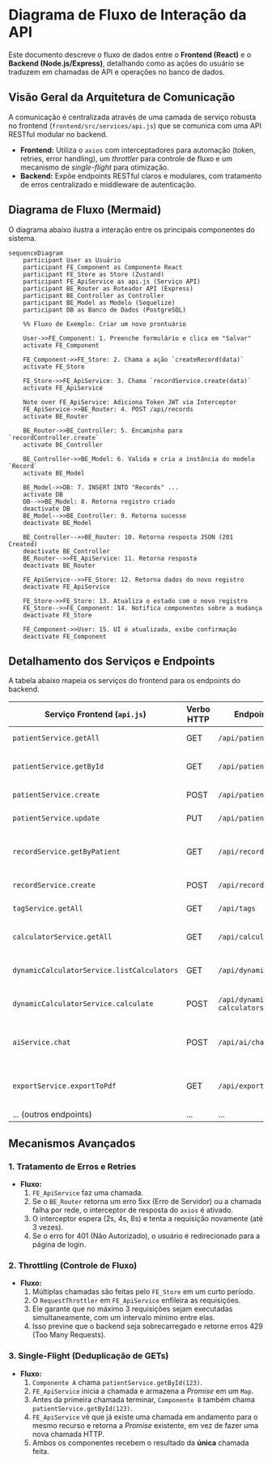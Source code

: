 # Diagrama de Fluxo de Interação da API

Este documento descreve o fluxo de dados entre o **Frontend (React)** e o **Backend (Node.js/Express)**, detalhando como as ações do usuário se traduzem em chamadas de API e operações no banco de dados.

## Visão Geral da Arquitetura de Comunicação

A comunicação é centralizada através de uma camada de serviço robusta no frontend (`frontend/src/services/api.js`) que se comunica com uma API RESTful modular no backend.

- **Frontend:** Utiliza o `axios` com interceptadores para automação (token, retries, error handling), um *throttler* para controle de fluxo e um mecanismo de *single-flight* para otimização.
- **Backend:** Expõe endpoints RESTful claros e modulares, com tratamento de erros centralizado e middleware de autenticação.

## Diagrama de Fluxo (Mermaid)

O diagrama abaixo ilustra a interação entre os principais componentes do sistema.

```mermaid
sequenceDiagram
    participant User as Usuário
    participant FE_Component as Componente React
    participant FE_Store as Store (Zustand)
    participant FE_ApiService as api.js (Serviço API)
    participant BE_Router as Roteador API (Express)
    participant BE_Controller as Controller
    participant BE_Model as Modelo (Sequelize)
    participant DB as Banco de Dados (PostgreSQL)

    %% Fluxo de Exemplo: Criar um novo prontuário

    User->>FE_Component: 1. Preenche formulário e clica em "Salvar"
    activate FE_Component

    FE_Component->>FE_Store: 2. Chama a ação `createRecord(data)`
    activate FE_Store

    FE_Store->>FE_ApiService: 3. Chama `recordService.create(data)`
    activate FE_ApiService

    Note over FE_ApiService: Adiciona Token JWT via Interceptor
    FE_ApiService->>BE_Router: 4. POST /api/records
    activate BE_Router

    BE_Router->>BE_Controller: 5. Encaminha para `recordController.create`
    activate BE_Controller

    BE_Controller->>BE_Model: 6. Valida e cria a instância do modelo `Record`
    activate BE_Model

    BE_Model->>DB: 7. INSERT INTO "Records" ...
    activate DB
    DB-->>BE_Model: 8. Retorna registro criado
    deactivate DB
    BE_Model-->>BE_Controller: 9. Retorna sucesso
    deactivate BE_Model

    BE_Controller-->>BE_Router: 10. Retorna resposta JSON (201 Created)
    deactivate BE_Controller
    BE_Router-->>FE_ApiService: 11. Retorna resposta
    deactivate BE_Router

    FE_ApiService-->>FE_Store: 12. Retorna dados do novo registro
    deactivate FE_ApiService

    FE_Store->>FE_Store: 13. Atualiza o estado com o novo registro
    FE_Store-->>FE_Component: 14. Notifica componentes sobre a mudança
    deactivate FE_Store

    FE_Component->>User: 15. UI é atualizada, exibe confirmação
    deactivate FE_Component

```

## Detalhamento dos Serviços e Endpoints

A tabela abaixo mapeia os serviços do frontend para os endpoints do backend.

| Serviço Frontend (`api.js`) | Verbo HTTP | Endpoint Backend | Controlador Backend | Descrição |
| --------------------------- | ---------- | ---------------- | ------------------- | ----------- |
| `patientService.getAll`     | GET        | `/api/patients`  | `patientController` | Lista todos os pacientes. |
| `patientService.getById`    | GET        | `/api/patients/:id` | `patientController` | Obtém um paciente específico. |
| `patientService.create`     | POST       | `/api/patients`  | `patientController` | Cria um novo paciente. |
| `patientService.update`     | PUT        | `/api/patients/:id` | `patientController` | Atualiza um paciente. |
| `recordService.getByPatient`| GET        | `/api/records/patient/:id` | `recordController` | Lista prontuários de um paciente. |
| `recordService.create`      | POST       | `/api/records`   | `recordController` | Cria um novo prontuário. |
| `tagService.getAll`         | GET        | `/api/tags`      | `tagController`     | Lista todas as tags. |
| `calculatorService.getAll`  | GET        | `/api/calculators` | `calculatorController` | Lista todas as calculadoras. |
| `dynamicCalculatorService.listCalculators` | GET | `/api/dynamic-calculators` | `DynamicCalculatorController` | Lista calculadoras dinâmicas. |
| `dynamicCalculatorService.calculate` | POST | `/api/dynamic-calculators/:id/calculate` | `DynamicCalculatorController` | Executa um cálculo dinâmico. |
| `aiService.chat`            | POST       | `/api/ai/chat`   | `aiController`      | Envia uma mensagem para o chat de IA. |
| `exportService.exportToPdf` | GET        | `/api/export/pdf/:id` | `exportController` | Exporta dados do paciente para PDF. |
| ... (outros endpoints)      | ...        | ...              | ...                 | ... |

## Mecanismos Avançados

### 1. Tratamento de Erros e Retries

- **Fluxo:**
  1. `FE_ApiService` faz uma chamada.
  2. Se o `BE_Router` retorna um erro 5xx (Erro de Servidor) ou a chamada falha por rede, o interceptor de resposta do `axios` é ativado.
  3. O interceptor espera (2s, 4s, 8s) e tenta a requisição novamente (até 3 vezes).
  4. Se o erro for 401 (Não Autorizado), o usuário é redirecionado para a página de login.

### 2. Throttling (Controle de Fluxo)

- **Fluxo:**
  1. Múltiplas chamadas são feitas pelo `FE_Store` em um curto período.
  2. O `RequestThrottler` em `FE_ApiService` enfileira as requisições.
  3. Ele garante que no máximo 3 requisições sejam executadas simultaneamente, com um intervalo mínimo entre elas.
  4. Isso previne que o backend seja sobrecarregado e retorne erros 429 (Too Many Requests).

### 3. Single-Flight (Deduplicação de GETs)

- **Fluxo:**
  1. `Componente A` chama `patientService.getById(123)`.
  2. `FE_ApiService` inicia a chamada e armazena a *Promise* em um `Map`.
  3. Antes da primeira chamada terminar, `Componente B` também chama `patientService.getById(123)`.
  4. `FE_ApiService` vê que já existe uma chamada em andamento para o mesmo recurso e retorna a *Promise* existente, em vez de fazer uma nova chamada HTTP.
  5. Ambos os componentes recebem o resultado da **única** chamada feita.